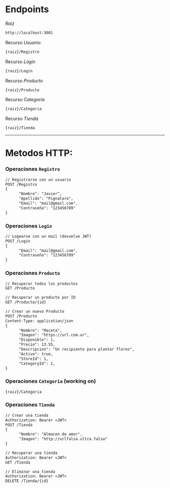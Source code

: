 # Endpoints

*Raiz*
```txt
http://localhost:3001
```

Recurso *Usuario*:
```txt
{raiz}/Registro
```

Recurso *Login*
```txt
{raiz}/Login
```

Recurso *Producto*
```txt
{raiz}/Producto
```

Recurso *Categoria*
```txt
{raiz}/Categoria
```

Recurso *Tienda*
```txt
{raiz}/Tienda
```

---

# Metodos HTTP:

### Operaciones `Registro`

```txt
// Registrarse con un usuario
POST /Registro
{
      "Nombre": "Javier",
      "Apellido": "Pignataro",
      "Email": "mail@gmail.com",
      "Contraseña": "123456789"
}


```


### Operaciones `Login`

```txt
// Logearse con un mail (devuelve JWT)
POST /Login
{
      "Email": "mail@gmail.com",
      "Contraseña": "123456789"
}
```


### Operaciones `Producto`

```txt
// Recuperar todos los productos
GET /Producto

// Recuperar un producto por ID
GET /Producto/{id}

// Crear un nuevo Producto
POST /Producto
Content-Type: application/json
{
      "Nombre": "Maceta",
      "Imagen": "https://url.com.ar",
      "Disponible": 1,
      "Precio": 13.55,
      "Descripcion": "Un recipiente para plantar flores",
      "Activo": true,
      "StoreId": 1,
      "CategoryId": 1,
}
```

### Operaciones `Categoria` (working on)

```txt
{raiz}/Categoria
```

### Operaciones `Tienda`

```txt
// Crear una tienda
Authorization: Bearer <JWT>
POST /Tienda
{
      "Nombre": "Almacen de amor",
      "Imagen": "http://urlfalsa.ultra.falsa"
}

// Recuperar una tienda
Authorization: Bearer <JWT>
GET /Tienda

// Eliminar una tienda
Authorization: Bearer <JWT>
DELETE /Tienda/{id}
```
